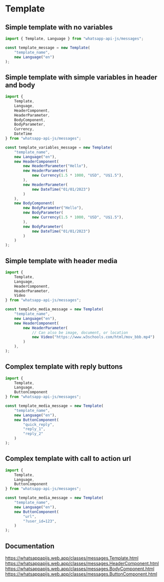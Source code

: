 # Template

## Simple template with no variables

```ts
import { Template, Language } from "whatsapp-api-js/messages";

const template_message = new Template(
    "template_name",
    new Language("en")
);
```

## Simple template with simple variables in header and body

```ts
import {
    Template,
    Language,
    HeaderComponent,
    HeaderParameter,
    BodyComponent,
    BodyParameter,
    Currency,
    DateTime
} from "whatsapp-api-js/messages";

const template_variables_message = new Template(
    "template_name",
    new Language("en"),
    new HeaderComponent(
        new HeaderParameter("Hello"),
        new HeaderParameter(
            new Currency(1.5 * 1000, "USD", "U$1.5"),
        ),
        new HeaderParameter(
            new DateTime("01/01/2023")
        )
    ),
    new BodyComponent(
        new BodyParameter("Hello"),
        new BodyParameter(
            new Currency(1.5 * 1000, "USD", "U$1.5"),
        ),
        new BodyParameter(
            new DateTime("01/01/2023")
        )
    )
);
```

## Simple template with header media

```ts
import {
    Template,
    Language,
    HeaderComponent,
    HeaderParameter,
    Video
} from "whatsapp-api-js/messages";

const template_media_message = new Template(
    "template_name",
    new Language("en"),
    new HeaderComponent(
        new HeaderParameter(
            // Can also be image, document, or location
            new Video("https://www.w3schools.com/html/mov_bbb.mp4")
        )
    ),
);
```

## Complex template with reply buttons

```ts
import {
    Template,
    Language,
    ButtonComponent
} from "whatsapp-api-js/messages";

const template_media_message = new Template(
    "template_name",
    new Language("en"),
    new ButtonComponent(
        "quick_reply",
        "reply_1",
        "reply_2"
    )
);
```

## Complex template with call to action url

```ts
import {
    Template,
    Language,
    ButtonComponent
} from "whatsapp-api-js/messages";

const template_media_message = new Template(
    "template_name",
    new Language("en"),
    new ButtonComponent(
        "url",
        "?user_id=123",
    )
);
```

## Documentation

https://whatsappapijs.web.app/classes/messages.Template.html
https://whatsappapijs.web.app/classes/messages.HeaderComponent.html
https://whatsappapijs.web.app/classes/messages.BodyComponent.html
https://whatsappapijs.web.app/classes/messages.ButtonComponent.html
